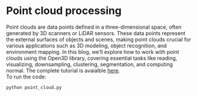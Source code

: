 # Point cloud processing
Point clouds are data points defined in a three-dimensional space, often generated by 3D scanners or LiDAR sensors. These data points represent the external surfaces of objects and scenes, making point clouds crucial for various applications such as 3D modeling, object recognition, and environment mapping. In this blog, we’ll explore how to work with point clouds using the Open3D library, covering essential tasks like reading, visualizing, downsampling, clustering, segmentation, and computing normal.
The complete tutorial is avaialble [here](https://medium.com/@simonyihunie/a-complete-guide-to-point-cloud-processing-c3fe1c22e28f).<br>
To run the code:
``` bash
python point_cloud.py
```
